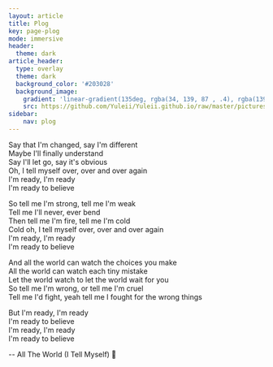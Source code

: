 ```yaml
---
layout: article
title: Plog
key: page-plog
mode: immersive
header:
  theme: dark
article_header:
  type: overlay
  theme: dark
  background_color: '#203028'
  background_image:
    gradient: 'linear-gradient(135deg, rgba(34, 139, 87 , .4), rgba(139, 34, 139, .4))'
    src: https://github.com/Yuleii/Yuleii.github.io/raw/master/pictures/plog_cover.JPG
sidebar:
    nav: plog
---
```


<!--more-->

Say that I'm changed, say I'm different   
Maybe I'll finally understand   
Say I'll let go, say it's obvious   
Oh, I tell myself over, over and over again   
I'm ready, I'm ready   
I'm ready to believe   
   
So tell me I'm strong, tell me I'm weak   
Tell me I'll never, ever bend   
Then tell me I'm fire, tell me I'm cold   
Cold oh, I tell myself over, over and over again   
I'm ready, I'm ready   
I'm ready to believe    
   
And all the world can watch the choices you make   
All the world can watch each tiny mistake   
Let the world watch to let the world wait for you   
So tell me I'm wrong, or tell me I'm cruel   
Tell me I'd fight, yeah tell me I fought for the wrong things    
      
But I'm ready, I'm ready   
I'm ready to believe   
I'm ready, I'm ready   
I'm ready to believe   

-- All The World (I Tell Myself) :musical_note: